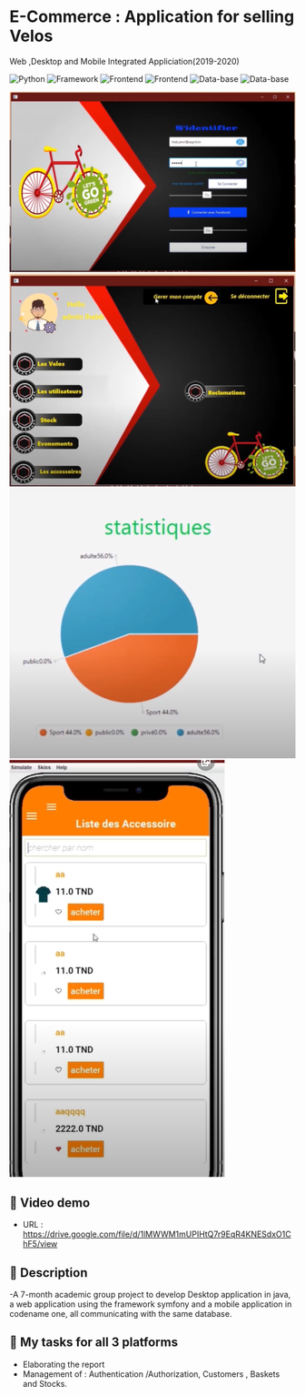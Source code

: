 
# E-Commerce : Application for selling Velos
Web ,Desktop and Mobile Integrated Appliciation(2019-2020)

![Python](https://img.shields.io/badge/Java-blueviolet)
![Framework](https://img.shields.io/badge/PHP-red)
![Frontend](https://img.shields.io/badge/Symfony-green)
![Frontend](https://img.shields.io/badge/Codename-One-green)
![Data-base](https://img.shields.io/badge/MySql-red)
![Data-base](https://img.shields.io/badge/NoSql-red)




![alt text](https://github.com/iheb2/Veloooo/blob/master/v1.png?raw=true)
![alt text](https://github.com/iheb2/Veloooo/blob/master/v2.png?raw=true)
![alt text](https://github.com/iheb2/Veloooo/blob/master/v3.png?raw=true)
![alt text](https://github.com/iheb2/Veloooo/blob/master/v5.png?raw=true)

## 🎯 Video demo
- URL   : https://drive.google.com/file/d/1lMWWM1mUPIHtQ7r9EqR4KNESdxO1ChF5/view

## 📝 Description
-A 7-month academic group project to develop Desktop application in java, a web application using the framework symfony and a mobile application in codename one, all communicating with the same database.



## 📝 My tasks for all 3 platforms

- Elaborating the report 
- Management of : Authentication /Authorization, Customers , Baskets and Stocks.










